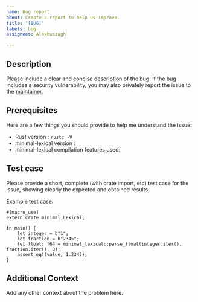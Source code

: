 ```yaml
---
name: Bug report
about: Create a report to help us improve.
title: "[BUG]"
labels: bug
assignees: Alexhuszagh

---
```


## Description

Please include a clear and concise description of the bug. If the bug includes a security vulnerability, you may also privately report the issue to the [maintainer](mailto:ahuszagh@gmail.com).

## Prerequisites

Here are a few things you should provide to help me understand the issue:

- Rust version : `rustc -V`
- minimal-lexical version :
- minimal-lexical compilation features used:

## Test case

Please provide a short, complete (with crate import, etc) test case for
the issue, showing clearly the expected and obtained results.

Example test case:

```
#[macro_use]
extern crate minimal_Lexical;

fn main() {
    let integer = b"1";
    let fraction = b"2345";
    let float: f64 = minimal_lexical::parse_float(integer.iter(), fraction.iter(), 0);
    assert_eq!(value, 1.2345);
}
```

## Additional Context
Add any other context about the problem here.
